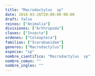 ```yaml
---
title: "Macrodactylus  sp"
date: 2018-03-26T20:00:00-00:00
draft: false
reinos: ["Animalia"]
divisiones: ["Arthropoda"]
clases: ["Insecta"]
ordenes: ["Coleoptera"]
familias: ["Scarabaeidae"]
generos: ["Macrodactylus"]
especie: "sp"
nombre_cientifico: "Macrodactylus  sp"
nombre_comun: ""
nombre_ingles: ""
---
```

